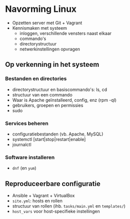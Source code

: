 # Navorming Linux

* Opzetten server met Git + Vagrant
* Kennismaken met systeem
    * inloggen, verschillende vensters naast elkaar
    * commando's
    * directorystructuur
    * netwerkinstellingen opvragen


## Op verkenning in het systeem

### Bestanden en directories

* directorystructuur en basiscommando's: ls, cd
* structuur van een commando
* Waar is Apache geïnstalleerd, config, enz (rpm -ql)
* gebruikers, groepen en permissies
* sudo

### Services beheren

* configuratiebestanden (vb. Apache, MySQL)
* systemctl [start|stop|restart|enable]
* journalctl

### Software installeren

* `dnf` (en `yum`)

## Reproduceerbare configuratie

* Ansible + Vagrant + VirtualBox
* `site.yml`: hosts en rollen
* structuur van rollen (ihb. `tasks/main.yml` en `templates/`)
* `host_vars` voor host-specifieke instellingen
